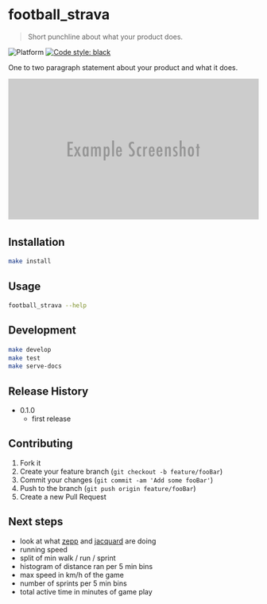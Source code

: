 # football_strava

> Short punchline about what your product does.

![Platform](https://img.shields.io/badge/python-3.7-blue.svg)
<a href="https://github.com/psf/black"><img alt="Code style: black" src="https://img.shields.io/badge/code%20style-black-000000.svg"></a>

One to two paragraph statement about your product and what it does.

![](docs/images/header.png)

## Installation

```sh
make install
```

## Usage

```sh
football_strava --help
```

## Development

```sh
make develop
make test
make serve-docs
```

## Release History

- 0.1.0
  - first release

## Contributing

1. Fork it
2. Create your feature branch (`git checkout -b feature/fooBar`)
3. Commit your changes (`git commit -am 'Add some fooBar'`)
4. Push to the branch (`git push origin feature/fooBar`)
5. Create a new Pull Request

## Next steps

- look at what [zepp](https://www.zepp.com/en-us/soccer/game-tracking/) and [jacquard](https://atap.google.com/jacquard/products/gmr/) are doing
- running speed
- split of min walk / run / sprint
- histogram of distance ran per 5 min bins
- max speed in km/h of the game
- number of sprints per 5 min bins
- total active time in minutes of game play
